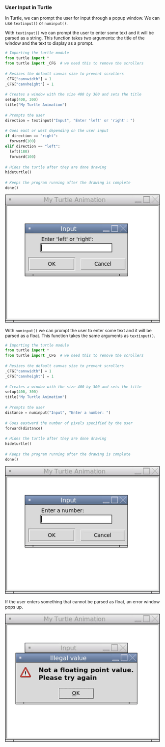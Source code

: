 ### User Input in Turtle

In Turtle, we can prompt the user for input through a popup window. We can use `textinput()` or `numinput()`.

With `textinput()` we can prompt the user to enter some text and it will be parsed as a string. This function takes two arguments: the title of the window and the text to display as a prompt.

```python
# Importing the turtle module
from turtle import *
from turtle import _CFG  # we need this to remove the scrollers

# Resizes the default canvas size to prevent scrollers
_CFG["canvwidth"] = 1 
_CFG["canvheight"] = 1

# Creates a window with the size 400 by 300 and sets the title
setup(400, 300)
title("My Turtle Animation")

# Prompts the user
direction = textinput("Input", "Enter 'left' or 'right': ")

# Goes east or west depending on the user input
if direction == "right":
  forward(100)
elif direction == "left":
  left(180)
  forward(100)

# Hides the turtle after they are done drawing
hideturtle()

# Keeps the program running after the drawing is complete
done()
```

![](../Images/Turtle_Input_1.png)

With `numinput()` we can prompt the user to enter some text and it will be parsed as a float. This function takes the same arguments as `textinput()`.

```python
# Importing the turtle module
from turtle import *
from turtle import _CFG  # we need this to remove the scrollers

# Resizes the default canvas size to prevent scrollers
_CFG["canvwidth"] = 1 
_CFG["canvheight"] = 1

# Creates a window with the size 400 by 300 and sets the title
setup(400, 300)
title("My Turtle Animation")

# Prompts the user
distance = numinput("Input", "Enter a number: ")

# Goes eastward the number of pixels specified by the user
forward(distance)

# Hides the turtle after they are done drawing
hideturtle()

# Keeps the program running after the drawing is complete
done()
```

![](../Images/Turtle_Input_2.png)

If the user enters something that cannot be parsed as float, an error window pops up.

![](../Images/Turtle_Input_3.png)
